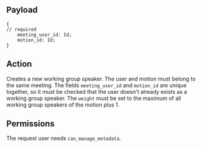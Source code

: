 ## Payload
```
{
// required
    meeting_user_id: Id;
    motion_id: Id;
}
```

## Action
Creates a new working group speaker. The user and motion must belong to the same meeting. The fields
`meeting_user_id` and `motion_id` are unique together, so it must be checked that the user doesn't
already exists as a working group speaker. The `weight` must be set to the maximum of all working group speakers of the
motion plus 1.

## Permissions
The request user needs `can_manage_metadata`.
